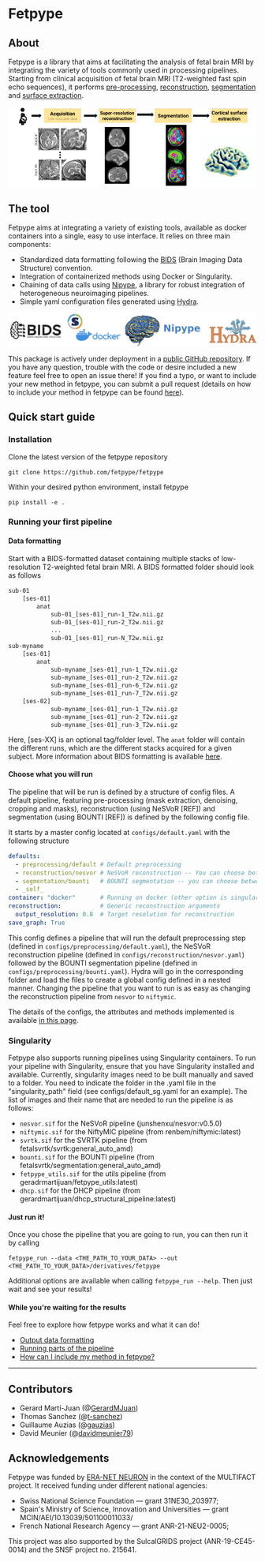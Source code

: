 # Fetpype
## About
Fetpype is a library that aims at facilitating the analysis of fetal brain MRI by integrating the variety of tools commonly used in processing pipelines. Starting from clinical acquisition of fetal brain MRI (T2-weighted fast spin echo sequences), it performs [pre-processing](preprocessing.md), [reconstruction](reconstruction.md), [segmentation](segmentation.md) and [surface extraction](surface.md).

![Fetpype diagram](media/fetpype_illustration.png)

## The tool
Fetpype aims at integrating a variety of existing tools, available as docker containers into a single, easy to use interface.  It relies on three main components:

- Standardized data formatting following the [BIDS](https://bids.neuroimaging.io/index.html) (Brain Imaging Data Structure) convention.
- Integration of containerized methods using Docker or Singularity.
- Chaining of data calls using [Nipype](https://nipype.readthedocs.io/en/latest/), a library for robust integration of heterogeneous neuroimaging pipelines.
- Simple yaml configuration files generated using [Hydra](https://hydra.cc/docs/intro/).

![BIDS, containers, Nipype and hydra](media/bids_container_nipype_hydra.png)

This package is actively under deployment in a [public GitHub repository](https://github.com/fetpype/fetpype). If you have any question, trouble with the code or desire included a new feature feel free to open an issue there! If you find a typo, or want to include your new method in fetpype, you can submit a pull request (details on how to include your method in fetpype can be found [here](contributing.md)).

## Quick start guide
### Installation
Clone the latest version of the fetpype repository
```
git clone https://github.com/fetpype/fetpype
```

Within your desired python environment, install fetpype
```
pip install -e .
```

### Running your first pipeline
#### Data formatting
Start with a BIDS-formatted dataset containing multiple stacks of low-resolution T2-weighted fetal brain MRI. A BIDS formatted folder should look as follows

```
sub-01
    [ses-01]
        anat
            sub-01_[ses-01]_run-1_T2w.nii.gz
            sub-01_[ses-01]_run-2_T2w.nii.gz
            ...
            sub-01_[ses-01]_run-N_T2w.nii.gz
sub-myname
    [ses-01]
        anat
            sub-myname_[ses-01]_run-1_T2w.nii.gz
            sub-myname_[ses-01]_run-2_T2w.nii.gz
            sub-myname_[ses-01]_run-6_T2w.nii.gz
            sub-myname_[ses-01]_run-7_T2w.nii.gz
    [ses-02]
            sub-myname_[ses-01]_run-1_T2w.nii.gz
            sub-myname_[ses-01]_run-2_T2w.nii.gz
            sub-myname_[ses-01]_run-3_T2w.nii.gz
```

Here, [ses-XX] is an optional tag/folder level. The `anat` folder will contain the different runs, which are the different stacks acquired for a given subject. More information about BIDS formatting is available [here](https://bids.neuroimaging.io/index.html).

#### Choose what you will run
The pipeline that will be run is defined by a structure of config files. A default pipeline, featuring pre-processing (mask extraction, denoising, cropping and masks), reconstruction (using NeSVoR [REF]) and segmentation (using BOUNTI [REF]) is defined by the following config file.

It starts by a master config located at `configs/default.yaml` with the following structure
```yaml
defaults:
  - preprocessing/default # Default preprocessing
  - reconstruction/nesvor # NeSVoR reconstruction -- You can choose between svrtk, nifymic or nesvor
  - segmentation/bounti   # BOUNTI segmentation -- you can choose between bounti and dhcp  
  - _self_
container: "docker"       # Running on docker (other option is singularity)
reconstruction:           # Generic reconstruction arguments
  output_resolution: 0.8  # Target resolution for reconstruction
save_graph: True
```
This config defines a pipeline that will run the default preprocessing step (defined in `configs/preprocessing/default.yaml`), the NeSVoR reconstruction pipeline (defined in `configs/reconstruction/nesvor.yaml`) followed by the BOUNTI segmentation pipeline (defined in `configs/preprocessing/bounti.yaml`). Hydra will go in the corresponding folder and load the files to create a global config defined in a nested manner. Changing the pipeline that you want to run is as easy as changing the reconstruction pipeline from `nesvor` to `niftymic`. 

The details of the configs, the attributes and methods implemented is available [in this page](methods.md).

### Singularity 
Fetpype also supports running pipelines using Singularity containers. To run your pipeline with Singularity, ensure that you have Singularity installed and available. Currently, singularity images need to be built manually and saved to a folder. You need to indicate the folder in the .yaml file in the "singularity_path" field (see configs/default_sg.yaml for an example). The list of images and their name that are needed to run the pipeline is as follows:

- `nesvor.sif` for the NeSVoR pipeline (junshenxu/nesvor:v0.5.0)
- `niftymic.sif` for the NiftyMIC pipeline (from renbem/niftymic:latest)
- `svrtk.sif` for the SVRTK pipeline (from fetalsvrtk/svrtk:general_auto_amd)
- `bounti.sif` for the BOUNTI pipeline (from fetalsvrtk/segmentation:general_auto_amd)
- `fetpype_utils.sif` for the utils pipeline (from geradrmartijuan/fetpype_utils:latest)
- `dhcp.sif` for the DHCP pipeline (from gerardmartijuan/dhcp_structural_pipeline:latest)

#### Just run it!
Once you chose the pipeline that you are going to run, you can then run it by calling 
```
fetpype_run --data <THE_PATH_TO_YOUR_DATA> --out <THE_PATH_TO_YOUR_DATA>/derivatives/fetpype
```

Additional options are available when calling `fetpype_run --help`. Then just wait and see your results! 

#### While you're waiting for the results
Feel free to explore how fetpype works and what it can do!

- [Output data formatting](output_data.md)
- [Running parts of the pipeline](run_parts.md)
- [How can I include my method in fetpype?](contributing.md)

---
## Contributors

- Gerard Martí-Juan (@[GerardMJuan](https://github.com/GerardMJuan))
- Thomas Sanchez (@[t-sanchez](https://github.com/t-sanchez))
- Guillaume Auzias (@[gauzias](https://github.com/gauzias))
- David Meunier (@[davidmeunier79](https://github.com/davidmeunier79))

## Acknowledgements
Fetpype was funded by [ERA-NET NEURON](https://www.neuron-eranet.eu/) in the context of the MULTIFACT project. It received funding under different national agencies:

- Swiss National Science Foundation — grant 31NE30_203977;
- Spain's Ministry of Science, Innovation and Universities — grant MCIN/AEI/10.13039/501100011033/
- French National Research Agency — grant ANR-21-NEU2-0005;

This project was also supported by the SulcalGRIDS project (ANR-19-CE45-0014) and the SNSF project no. 215641. 
